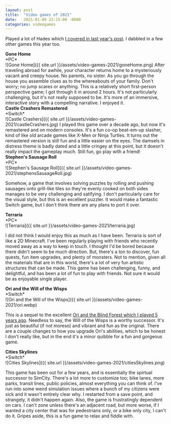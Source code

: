 ```yaml
---
layout: post
title:  "Video games of 2021"
date:   2021-01-09 23:15:00 -0800
categories: videogames
---
```


Played a lot of Hades which [I covered in last year's post](/posts/video-games-2020). I dabbled in a few other games this year too.


<h4 style="margin:0;">Gone Home</h4>
*PC*<br/>
![Gone Home]({{ site.url }}/assets/video-games-2021/goneHome.png)
After traveling abroad for awhile, your character returns home to a mysteriously vacant and creepy house. No parents, no sister. As you go through the house you assemble clues as to the whereabouts of your family. Don't worry; no jump scares or anything. This is a relatively short first-person perspective game; I got through it in around 2 hours. It's not particularly challenging, but it's not really supposed to be. It's more of an immersive, interactive story with a compelling narrative. I enjoyed it. 

<h4 style="margin:0;">Castle Crashers Remastered</h4>
*Switch*<br/>
![Castle Crashers]({{ site.url }}/assets/video-games-2021/castleCrashers.jpg)
I played this game over a decade ago, but now it's remastered and on modern consoles. It's a fun co-op beat-em-up slasher, kind of like old arcade games like X-Men or Ninja Turtles. It turns out the remastered version is still fun and a little easier on the eyes. The damsels in distress theme is badly dated and a little cringey at this point, but it doesn't really impact the gameplay much. Still fun, go play with a friend!


<h4 style="margin:0;">Stephen's Sausage Roll</h4>
*PC*<br/>
![Stephen's Sausage Roll]({{ site.url }}/assets/video-games-2021/stephensSausageRoll.jpg)

Somehow, a game that involves solving puzzles by rolling and pushing sausages onto grill-like tiles so they're evenly cooked on both sides manages to be very challenging and satifying. I don't particularly care for the visual style, but this is an excellent puzzler. It would make a fantastic Switch game, but I don't think there are any plans to port it over. 


<h4 style="margin:0;">Terraria</h4>
*PC*<br/>
![Terraria]({{ site.url }}/assets/video-games-2021/terraria.jpg)

I did not think I would enjoy this as much as I have been. Terraria is sort of like a 2D Minecraft. I've been regularly playing with friends who recently moved away as a way to keep in touch. I thought I'd be bored because there didn't seem to be much direction. But, there's a ton to discover, fun quests, fun item upgrades, and plenty of monsters. Not to mention, given all the materials that are in this world, there's a lot of very fun artistic structures that can be made. This game has been challenging, funny, and delightful, and has been a lot of fun to play with friends. Not sure it would be as enjoyable single player.


<h4 style="margin:0;">Ori and the Will of the Wisps</h4>
*Switch*<br/>
![Ori and the Will of the Wisps]({{ site.url }}/assets/video-games-2021/ori.webp)

This is a sequel to the excellent [Ori and the Blind Forest which I played 5 years ago](/posts/video-games-2016). Needless to say, the Will of the Wisps is a worthy successor. It's just as beautiful (if not moreso) and vibrant and fun as the original. There are a couple changes to how you upgrade Ori's abilities, which to be honest I don't really like, but in the end it's a minor quibble for a fun and gorgeous game.

<h4 style="margin:0;">Cities Skylines</h4>
*Switch*<br/>
![Cities Skylines]({{ site.url }}/assets/video-games-2021/citiesSkylines.png)

This game has been out for a few years, and is essentially the spirtual successor to SimCity. There's a lot more to customize too; bike lanes, more parks, transit lines, public policies, almost everything you can think of. I've run into some weird simulation issues where a bunch of my citizens were sick and it wasn't entirely clear why. I restarted from a save point, and strangely, it didn't happen again. Also, the game is frustratingly dependent on cars. I can't zone unless there's an adjacent road, but more worse, if I wanted a city center that was for pedestrians only, or a bike only city, I can't do it. Gripes aside, this is a fun game to relax and fiddle with. 



